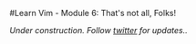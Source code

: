 #Learn Vim - Module 6: That's not all, Folks!

_Under construction. Follow [twitter](https://twitter.com/manasthakur17) for updates.._

